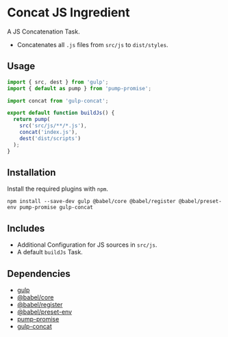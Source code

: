 Concat JS Ingredient
================================================================================

A JS Concatenation Task.

- Concatenates all `.js` files from `src/js` to `dist/styles`.

Usage
--------------------------------------------------------------------------------

```javascript
import { src, dest } from 'gulp';
import { default as pump } from 'pump-promise';	

import concat from 'gulp-concat';

export default function buildJs() {
  return pump(
    src('src/js/**/*.js'),
    concat('index.js'),
    dest('dist/scripts')
  );
}
```

Installation
--------------------------------------------------------------------------------

Install the required plugins with `npm`.

`npm install --save-dev gulp @babel/core @babel/register @babel/preset-env pump-promise gulp-concat`

Includes
--------------------------------------------------------------------------------

- Additional Configuration for JS sources in `src/js`.
- A default `buildJs` Task.

Dependencies
--------------------------------------------------------------------------------

- [gulp](https://www.npmjs.com/package/gulp)
- [@babel/core](https://www.npmjs.com/package/@babel/core)
- [@babel/register](https://www.npmjs.com/package/@babel/register)
- [@babel/preset-env](https://www.npmjs.com/package/@babel/preset-env)
- [pump-promise](https://www.npmjs.com/package/pump-promise)
- [gulp-concat](https://www.npmjs.com/package/gulp-concat)
